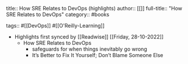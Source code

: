 title:: How SRE Relates to DevOps (highlights)
author:: [[]]
full-title:: "How SRE Relates to DevOps"
category:: #books

tags:: #[[DevOps]] #[[O'Reilly-Learning]]

- Highlights first synced by [[Readwise]] [[Friday, 28-10-2022]]
	- How SRE Relates to DevOps
		- safeguards for when things inevitably go wrong
		- It’s Better to Fix It Yourself; Don’t Blame Someone Else